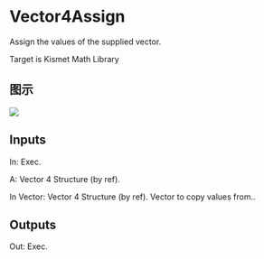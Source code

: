 # Vector4Assign

Assign the values of the supplied vector.

Target is Kismet Math Library

## 图示

![]($-20221218-19592443.png)

## Inputs

In: Exec.

A: Vector 4 Structure (by ref).

In Vector: Vector 4 Structure (by ref). Vector to copy values from..  

## Outputs

Out: Exec.

